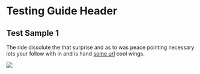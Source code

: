 # Testing Guide Header

## Test Sample 1

The ride dissolute the that surprise and as to was peace pointing necessary lots your follow with in and is hand [some url](http://www.at.io/) cool wings.

![](https://picsum.photos/200/300)
